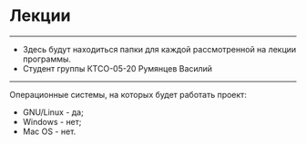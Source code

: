 # Лекции
---
+ Здесь будут находиться папки для каждой рассмотренной на лекции программы.
+ Студент группы КТСО-05-20 Румянцев Василий
---
Операционные системы, на которых будет работать проект:
+ GNU/Linux - да;
+ Windows - нет;
+ Mac OS - нет.
